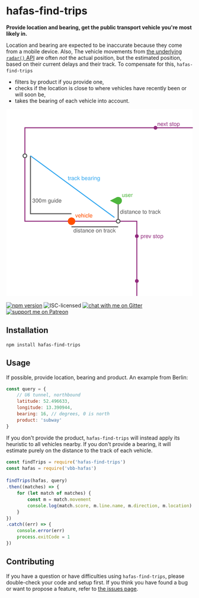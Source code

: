 # hafas-find-trips

**Provide location and bearing, get the public transport vehicle you're most likely in.**

Location and bearing are expected to be inaccurate because they come from a mobile device. Also, The vehicle movements from [the underlying `radar()` API](https://github.com/public-transport/hafas-client/blob/0840d69ee9cc0fb9b4bf35237fa93f677991bd7d/docs/journey-leg.md) are often *not* the actual position, but the estimated position, based on their current delays and their track. To compensate for this, `hafas-find-trips`

- filters by product if you provide one,
- checks if the location is close to where vehicles have recently been or will soon be,
- takes the bearing of each vehicle into account.

![how it works](how-it-works.svg)

[![npm version](https://img.shields.io/npm/v/hafas-find-trips.svg)](https://www.npmjs.com/package/hafas-find-trips)
![ISC-licensed](https://img.shields.io/github/license/derhuerst/hafas-find-trips.svg)
[![chat with me on Gitter](https://img.shields.io/badge/chat%20with%20me-on%20gitter-512e92.svg)](https://gitter.im/derhuerst)
[![support me on Patreon](https://img.shields.io/badge/support%20me-on%20patreon-fa7664.svg)](https://patreon.com/derhuerst)


## Installation

```shell
npm install hafas-find-trips
```


## Usage

If possible, provide location, bearing and product. An example from Berlin:

```js
const query = {
	// U6 tunnel, northbound
	latitude: 52.496633,
	longitude: 13.390944,
	bearing: 16, // degrees, 0 is north
	product: 'subway'
}
```

If you don't provide the product, `hafas-find-trips` will instead apply its heuristic to all vehicles nearby. If you don't provide a bearing, it will estimate purely on the distance to the track of each vehicle.

```js
const findTrips = require('hafas-find-trips')
const hafas = require('vbb-hafas')

findTrips(hafas, query)
.then((matches) => {
	for (let match of matches) {
		const m = match.movement
		console.log(match.score, m.line.name, m.direction, m.location)
	}
})
.catch((err) => {
	console.error(err)
	process.exitCode = 1
})
```


## Contributing

If you have a question or have difficulties using `hafas-find-trips`, please double-check your code and setup first. If you think you have found a bug or want to propose a feature, refer to [the issues page](https://github.com/derhuerst/hafas-find-trips/issues).
